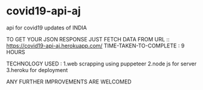 # covid19-api-aj
api for covid19 updates of INDIA

TO GET YOUR JSON RESPONSE JUST FETCH DATA FROM URL :: https://covid19-api-aj.herokuapp.com/ 
TIME-TAKEN-TO-COMPLETE : 9 HOURS

TECHNOLOGY USED : 
  1.web scrapping using puppeteer
  2.node js for server
  3.heroku for deployment  


ANY FURTHER IMPROVEMENTS ARE WELCOMED
  
